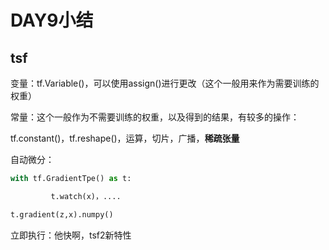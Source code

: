 # DAY9小结

## tsf 

变量：tf.Variable()，可以使用assign()进行更改（这个一般用来作为需要训练的权重）

常量：这个一般作为不需要训练的权重，以及得到的结果，有较多的操作：

tf.constant()，tf.reshape()，运算，切片，广播，**稀疏张量**

自动微分：

```python
with tf.GradientTpe() as t:

         t.watch(x)，....

t.gradient(z,x).numpy()
```



立即执行：他快啊，tsf2新特性

